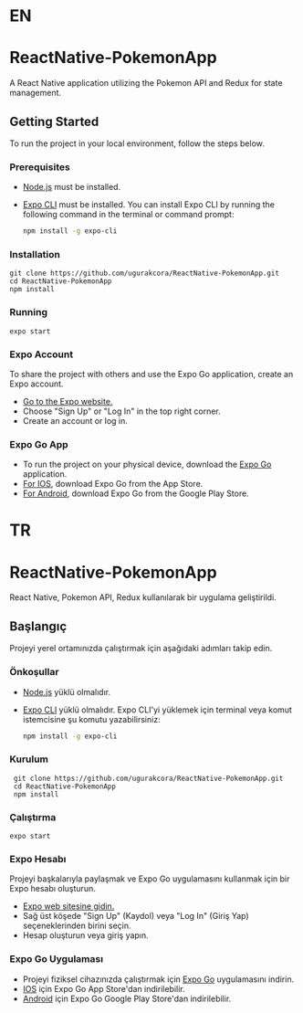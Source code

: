 # EN

# ReactNative-PokemonApp

A React Native application utilizing the Pokemon API and Redux for state management.

## Getting Started

To run the project in your local environment, follow the steps below.

### Prerequisites

- [Node.js](https://nodejs.org/) must be installed.
- [Expo CLI](https://docs.expo.dev/get-started/installation/) must be installed. You can install Expo CLI by running the following command in the terminal or command prompt:

  ```bash
  npm install -g expo-cli

### Installation
    git clone https://github.com/ugurakcora/ReactNative-PokemonApp.git
    cd ReactNative-PokemonApp
    npm install

### Running
    expo start

### Expo Account

To share the project with others and use the Expo Go application, create an Expo account.
- [Go to the Expo website.](https://expo.dev/)
- Choose "Sign Up" or "Log In" in the top right corner.
- Create an account or log in.


### Expo Go App
  - To run the project on your physical device, download the [Expo Go](https://expo.dev/client) application.
  - [For IOS](https://apps.apple.com/us/app/expo-go/id982107779), download Expo Go from the App Store.
  - [For Android](https://play.google.com/store/apps/details?id=host.exp.exponent&pli=1), download Expo Go from the Google Play Store.



# TR

# ReactNative-PokemonApp

React Native, Pokemon API, Redux kullanılarak bir uygulama geliştirildi.

## Başlangıç

Projeyi yerel ortamınızda çalıştırmak için aşağıdaki adımları takip edin.

### Önkoşullar

- [Node.js](https://nodejs.org/) yüklü olmalıdır.
- [Expo CLI](https://docs.expo.dev/get-started/installation/) yüklü olmalıdır. Expo CLI'yi yüklemek için terminal veya komut istemcisine şu komutu yazabilirsiniz:

  ```bash
  npm install -g expo-cli

### Kurulum
     git clone https://github.com/ugurakcora/ReactNative-PokemonApp.git
     cd ReactNative-PokemonApp
     npm install

### Çalıştırma
    expo start

### Expo Hesabı

Projeyi başkalarıyla paylaşmak ve Expo Go uygulamasını kullanmak için bir Expo hesabı oluşturun.
- [Expo web sitesine gidin.](https://expo.dev/)
- Sağ üst köşede "Sign Up" (Kaydol) veya "Log In" (Giriş Yap) seçeneklerinden birini seçin.
- Hesap oluşturun veya giriş yapın.


### Expo Go Uygulaması 
  - Projeyi fiziksel cihazınızda çalıştırmak için [Expo Go](https://expo.dev/client) uygulamasını indirin.
  - [IOS](https://apps.apple.com/us/app/expo-go/id982107779) için Expo Go App Store'dan indirilebilir.
  - [Android](https://play.google.com/store/apps/details?id=host.exp.exponent&pli=1)  için Expo Go Google Play Store'dan indirilebilir.
    
